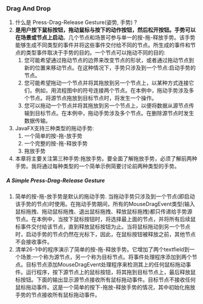 ### Drag And Drop

1. 什么是 Press-Drag-Release Gesture(姿势, 手势) ?  
2. **是用户按下鼠标按钮，拖动鼠标与按下的动作按钮，然后松开按钮。手势可以在场景或节点上启动**。几个节点和场景可参与单一的按-拖-释放手势。该手势能够生成不同类型的事件并将这些事件交付给不同的节点。所生成的事件和节点的类型事件取决于手势的目的。一个节点可以拖动不同的目的:
   1. 您可能希望通过拖动节点的边界来改变节点的形状，或者通过拖动节点到新的位置来移动节点。在这种情况下，手势只涉及到一个节点:启动手势的节点。
   2. 您可能希望拖动一个节点并将其拖放到另一个节点上，以某种方式连接它们，例如，用流程图中的符号连接两个节点。在本例中，拖动手势涉及多个节点。将源节点拖放到目标节点时，将发生一个操作。
   3. 您可以拖动一个节点并将其拖放到另一个节点上，以便将数据从源节点传输到目标节点。在本例中，拖动手势涉及多个节点。在删除源节点时发生数据传输。
3. JavaFX支持三种类型的拖动手势:
   1. 一个简单的按-拖-放手势
   2. 一个完整的按-拖-释放手势
   3. 拖放手势
4. 本章将主要关注第三种手势:拖放手势。要全面了解拖放手势，必须了解前两种手势。我将通过每种类型的一个简单示例简要讨论前两种类型的手势。

##### A Simple Press-Drag-Release Gesture

1. 简单的按-拖-放手势是默认的拖动手势. 当拖动手势只涉及到一个节点(即启动该手势的节点)时使用。在拖动手势期间，所有的MouseDragEvent类型(输入鼠标拖拽、拖动鼠标拖拽、退出鼠标拖拽、释放鼠标拖拽)都只传递给手势源节点。在本例中，当按下鼠标按钮时，将选择最上面的节点，并将所有后续鼠标事件交付给该节点，直到释放鼠标按钮为止。当将鼠标拖动到另一个节点时，启动手势的节点仍然在光标下，因此，在鼠标按钮被释放之前，其他节点不会接收事件。
2. 清单26-1中的程序演示了简单的按-拖-释放手势。它增加了两个textfield到一个场景:一个称为源节点，另一个称为目标节点。将事件处理程序添加到两个节点。目标节点添加MouseDragEvent处理程序来检测其上的任何鼠标拖动事件。运行程序，按下源节点上的鼠标按钮，将其拖到目标节点上，最后释放鼠标按钮。下面的输出显示源节点接收所有鼠标拖动事件。目标节点不接收任何鼠标拖动事件。这是一个简单的按下-拖放-释放手势的情况，其中初始化拖放手势的节点接收所有鼠标拖动事件。